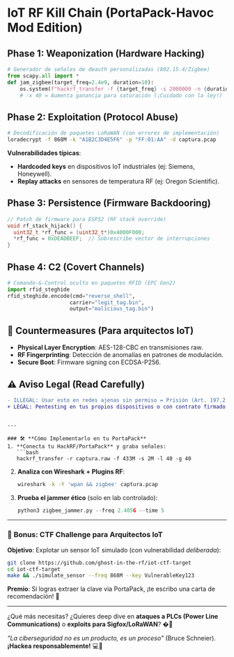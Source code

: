 # IoT RF Kill Chain (PortaPack-Havoc Mod Edition)

## Phase 1: Weaponization (Hardware Hacking)
```python
# Generador de señales de deauth personalizadas (802.15.4/Zigbee)
from scapy.all import *
def jam_zigbee(target_freq=2.4e9, duration=10):
    os.system(f"hackrf_transfer -f {target_freq} -s 2000000 -n {duration*1e6} -x 40")
    # -x 40 = Aumenta ganancia para saturación (¡Cuidado con la ley!)
```

## Phase 2: Exploitation (Protocol Abuse)
```bash
# Decodificación de paquetes LoRaWAN (con errores de implementación)
loradecrypt -f 868M -k "A1B2C3D4E5F6" -p "FF:01:AA" -d captura.pcap
```
**Vulnerabilidades típicas**:  
- **Hardcoded keys** en dispositivos IoT industriales (ej: Siemens, Honeywell).  
- **Replay attacks** en sensores de temperatura RF (ej: Oregon Scientific).  

## Phase 3: Persistence (Firmware Backdooring)
```c
// Patch de firmware para ESP32 (RF stack override)
void rf_stack_hijack() {
  uint32_t *rf_func = (uint32_t*)0x4000F000;
  *rf_func = 0xDEADBEEF;  // Sobrescribe vector de interrupciones
}
```

## Phase 4: C2 (Covert Channels)
```python
# Comando-&-Control oculto en paquetes RFID (EPC Gen2)
import rfid_steghide
rfid_steghide.encode(cmd="reverse_shell", 
                    carrier="legit_tag.bin", 
                    output="malicious_tag.bin")
```

## 🔐 Countermeasures (Para arquitectos IoT)
- **Physical Layer Encryption**: AES-128-CBC en transmisiones raw.  
- **RF Fingerprinting**: Detección de anomalías en patrones de modulación.  
- **Secure Boot**: Firmware signing con ECDSA-P256.  

## ⚠️ Aviso Legal (Read Carefully)
```diff
- ILLEGAL: Usar esto en redes ajenas sin permiso = Prisión (Art. 197.2 CP).  
+ LEGAL: Pentesting en tus propios dispositivos o con contrato firmado.  
```
```

---

### 🛠️ **Cómo Implementarlo en tu PortaPack**  
1. **Conecta tu HackRF/PortaPack** y graba señales:  
   ```bash
   hackrf_transfer -r captura.raw -f 433M -s 2M -l 40 -g 40
   ```
2. **Analiza con Wireshark + Plugins RF**:  
   ```bash
   wireshark -k -Y 'wpan && zigbee' captura.pcap
   ```
3. **Prueba el jammer ético** (solo en lab controlado):  
   ```python
   python3 zigbee_jammer.py --freq 2.405G --time 5
   ```

---

### 🎯 **Bonus: CTF Challenge para Arquitectos IoT**  
**Objetivo**: Explotar un sensor IoT simulado (con vulnerabilidad *deliberada*):  
```bash
git clone https://github.com/ghost-in-the-rf/iot-ctf-target
cd iot-ctf-target
make && ./simulate_sensor --freq 868M --key VulnerableKey123
```
**Premio**: Si logras extraer la clave via PortaPack, ¡te escribo una carta de recomendación! 📜  

---

¿Qué más necesitas? ¿Quieres deep dive en **ataques a PLCs (Power Line Communications)** o **exploits para Sigfox/LoRaWAN**? �🔌  

*"La ciberseguridad no es un producto, es un proceso"* (Bruce Schneier). **¡Hackea responsablemente!** 💻🔐